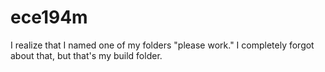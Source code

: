 # ece194m

I realize that I named one of my folders "please work." I completely forgot about that, but that's my build folder.
